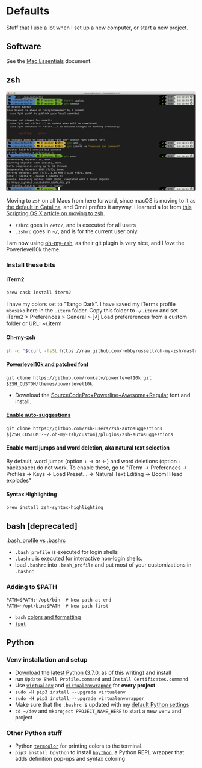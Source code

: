 # Defaults

Stuff that I use a lot when I set up a new computer, or start a new project.

## Software

See the [Mac Essentials](https://github.com/bobtiki/defaults/blob/master/mac_essentials.md) document.

## zsh

![customized zsh screenshot](media/zsh.png "customized zsh screenshot")

Moving to `zsh` on all Macs from here forward, since macOS is moving to it as [the default in Catalina](https://support.apple.com/en-us/HT208050), and Omni prefers it anyway. I learned a lot from [this Scripting OS X article on moving to zsh](https://scriptingosx.com/2019/06/moving-to-zsh/).

- `zshrc` goes in `/etc/`, and is executed for all users
- `.zshrc` goes in `~/`, and is for the current user only.

I am now using [oh-my-zsh](https://ohmyz.sh/), as their git plugin is very nice, and I *love* the Powerlevel10k theme.

### Install these bits

#### iTerm2

```sh
brew cask install iterm2
```

I have my colors set to "Tango Dark". I have saved my iTerms profile `mboszko` here in the `.iterm` folder. Copy this folder to `~/.iterm` and set iTerm2 > Preferences > General > [√] Load prefererences from a custom folder or URL: ~/.iterm

#### Oh-my-zsh

```sh
sh -c "$(curl -fsSL https://raw.github.com/robbyrussell/oh-my-zsh/master/tools/install.sh)"
```

#### [Powerlevel10k and patched font](https://gist.github.com/kevin-smets/8568070)

```
git clone https://github.com/romkatv/powerlevel10k.git $ZSH_CUSTOM/themes/powerlevel10k
```

- Download the [SourceCodePro+Powerline+Awesome+Regular](https://github.com/Falkor/dotfiles/blob/master/fonts/SourceCodePro%2BPowerline%2BAwesome%2BRegular.ttf) font and install.

#### [Enable auto-suggestions](https://github.com/zsh-users/zsh-autosuggestions/blob/master/INSTALL.md#oh-my-zsh)

```
git clone https://github.com/zsh-users/zsh-autosuggestions ${ZSH_CUSTOM:-~/.oh-my-zsh/custom}/plugins/zsh-autosuggestions
```

#### Enable word jumps and word deletion, aka natural text selection

By default, word jumps (option + → or ←) and word deletions (option + backspace) do not work. To enable these, go to "iTerm → Preferences → Profiles → Keys → Load Preset... → Natural Text Editing → Boom! Head explodes"

#### Syntax Highlighting

```
brew install zsh-syntax-highlighting
```

## bash [deprecated]

[.bash_profile vs .bashrc](http://www.joshstaiger.org/archives/2005/07/bash_profile_vs.html)

- `.bash_profile` is executed for login shells
- `.bashrc` is executed for interactive non-login shells.
- load `.bashrc` into `.bash_profile` and put most of your customizations in `.bashrc`

### Adding to $PATH

    PATH=$PATH:~/opt/bin  # New path at end
    PATH=~/opt/bin:$PATH  # New path first

- `bash` [colors and formatting](https://misc.flogisoft.com/bash/tip_colors_and_formatting)
- [`tput`](https://www.tutorialspoint.com/unix_commands/tput.htm)

## Python

### Venv installation and setup

- [Download the latest Python](https://www.python.org/downloads/mac-osx/) (3.7.0, as of this writing) and install
- run `Update Shell Profile.command` and `Install Certificates.command`
- Use [`virtualenv`](https://pypi.org/project/virtualenv/) and [`virtualenvwrapper`](https://pypi.org/project/virtualenvwrapper/) for **every project**
- `sudo -H pip3 install --upgrade virtualenv`
- `sudo -H pip3 install --upgrade virtualenvwrapper`
- Make sure that the `.bashrc` is updated with my [default Python settings](https://github.com/bobtiki/defaults/blob/master/.bashrc)
- `cd ~/dev` and `mkproject PROJECT_NAME_HERE` to start a new venv and project

### Other Python stuff

- Python [`termcolor`](https://pypi.org/project/termcolor/) for printing colors to the terminal.
- `pip3 install bpython` to install [`bpython`](https://bpython-interpreter.org/), a Python REPL wrapper that adds definition pop-ups and syntax coloring
